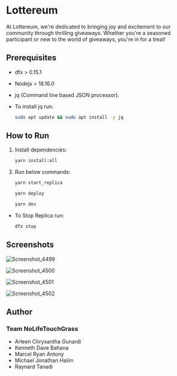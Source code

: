 # Lottereum
At Lottereum, we're dedicated to bringing joy and excitement to our community through thrilling giveaways. Whether you're a seasoned participant or new to the world of giveaways, you're in for a treat!

## Prerequisites
- dfx > 0.15.1
- Nodejs > 18.16.0
- jq (Command line based JSON processor).
- To install jq run:

    ```bash
    sudo apt update && sudo apt install -y jq
    ```

## How to Run
1. Install dependencies:

    ```bash
    yarn install:all
    ```

2. Run below commands:

   ```bash
   yarn start_replica
   ```

   ```bash
   yarn deploy
   ```

   ```bash
   yarn dev
   ```

- To Stop Replica run:

   ```bash
   dfx stop
   ```

## Screenshots
![Screenshot_4499](https://github.com/maikeljh/web3-lottery-system/assets/87570374/92b77520-437e-4599-8e76-d762ec1f64ae)

![Screenshot_4500](https://github.com/maikeljh/web3-lottery-system/assets/87570374/e4f20297-20dd-48b7-b5aa-126db191fbd5)

![Screenshot_4501](https://github.com/maikeljh/web3-lottery-system/assets/87570374/30fff6fe-3009-4aa5-b4ff-25148cd83feb)

![Screenshot_4502](https://github.com/maikeljh/web3-lottery-system/assets/87570374/0cd9b1af-b0e1-434b-b92c-2194b8750658)

## Author
### Team NoLifeTouchGrass
- Arleen Chrysantha Gunardi
- Kenneth Dave Bahana
- Marcel Ryan Antony
- Michael Jonathan Halim
- Raynard Tanadi
